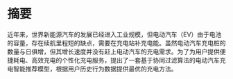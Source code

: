 # 摘要
近年来，世界新能源汽车的发展已经进入工业规模，但电动汽车（EV）由于电池的容量，存在续航里程短的缺点，需要在充电站补充电能。虽然电动汽车充电桩的数量与日俱增，但其增长速度并没有赶上电动汽车的充电需求。为了为用户提供便捷耗电、高效充电的个性化充电服务，提出了一套基于协同过滤算法的电动汽车充电智能推荐模型，根据用户历史行为数据提供最优的充电方法。
